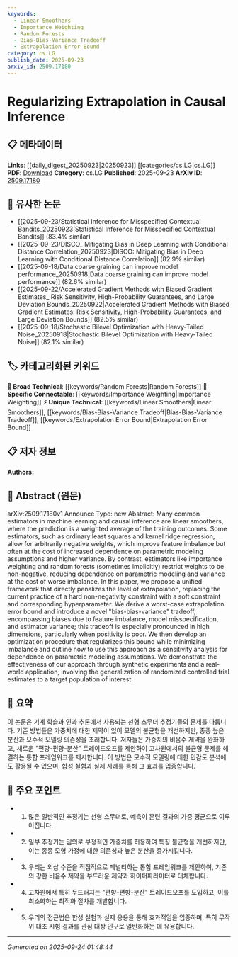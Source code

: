 ```yaml
---
keywords:
  - Linear Smoothers
  - Importance Weighting
  - Random Forests
  - Bias-Bias-Variance Tradeoff
  - Extrapolation Error Bound
category: cs.LG
publish_date: 2025-09-23
arxiv_id: 2509.17180
---
```


<!-- KEYWORD_LINKING_METADATA:
{
  "processed_timestamp": "2025-09-24T01:48:44.181809",
  "vocabulary_version": "1.0",
  "selected_keywords": [
    "Linear Smoothers",
    "Importance Weighting",
    "Random Forests",
    "Bias-Bias-Variance Tradeoff",
    "Extrapolation Error Bound"
  ],
  "rejected_keywords": [],
  "similarity_scores": {
    "Linear Smoothers": 0.7,
    "Importance Weighting": 0.8,
    "Random Forests": 0.7,
    "Bias-Bias-Variance Tradeoff": 0.75,
    "Extrapolation Error Bound": 0.78
  },
  "extraction_method": "AI_prompt_based",
  "budget_applied": true,
  "candidates_json": {
    "candidates": [
      {
        "surface": "linear smoothers",
        "canonical": "Linear Smoothers",
        "aliases": [
          "linear smoothing"
        ],
        "category": "unique_technical",
        "rationale": "Linear smoothers are central to the paper's discussion on estimators, providing a unique technical angle.",
        "novelty_score": 0.7,
        "connectivity_score": 0.6,
        "specificity_score": 0.8,
        "link_intent_score": 0.7
      },
      {
        "surface": "importance weighting",
        "canonical": "Importance Weighting",
        "aliases": [
          "importance weights"
        ],
        "category": "specific_connectable",
        "rationale": "Importance weighting is a key concept in causal inference, facilitating connections to related methodologies.",
        "novelty_score": 0.5,
        "connectivity_score": 0.85,
        "specificity_score": 0.7,
        "link_intent_score": 0.8
      },
      {
        "surface": "random forests",
        "canonical": "Random Forests",
        "aliases": [
          "random forest"
        ],
        "category": "broad_technical",
        "rationale": "Random forests are a widely used machine learning technique, relevant to the paper's context.",
        "novelty_score": 0.4,
        "connectivity_score": 0.9,
        "specificity_score": 0.6,
        "link_intent_score": 0.7
      },
      {
        "surface": "bias-bias-variance tradeoff",
        "canonical": "Bias-Bias-Variance Tradeoff",
        "aliases": [
          "bias-variance tradeoff"
        ],
        "category": "unique_technical",
        "rationale": "The novel concept of a 'bias-bias-variance tradeoff' is central to the paper's thesis, offering a unique perspective.",
        "novelty_score": 0.8,
        "connectivity_score": 0.65,
        "specificity_score": 0.85,
        "link_intent_score": 0.75
      },
      {
        "surface": "extrapolation error bound",
        "canonical": "Extrapolation Error Bound",
        "aliases": [
          "error bound for extrapolation"
        ],
        "category": "unique_technical",
        "rationale": "The extrapolation error bound is a specific technical contribution of the paper, enhancing its uniqueness.",
        "novelty_score": 0.75,
        "connectivity_score": 0.7,
        "specificity_score": 0.8,
        "link_intent_score": 0.78
      }
    ],
    "ban_list_suggestions": [
      "ordinary least squares",
      "kernel ridge regression"
    ]
  },
  "decisions": [
    {
      "candidate_surface": "linear smoothers",
      "resolved_canonical": "Linear Smoothers",
      "decision": "linked",
      "scores": {
        "novelty": 0.7,
        "connectivity": 0.6,
        "specificity": 0.8,
        "link_intent": 0.7
      }
    },
    {
      "candidate_surface": "importance weighting",
      "resolved_canonical": "Importance Weighting",
      "decision": "linked",
      "scores": {
        "novelty": 0.5,
        "connectivity": 0.85,
        "specificity": 0.7,
        "link_intent": 0.8
      }
    },
    {
      "candidate_surface": "random forests",
      "resolved_canonical": "Random Forests",
      "decision": "linked",
      "scores": {
        "novelty": 0.4,
        "connectivity": 0.9,
        "specificity": 0.6,
        "link_intent": 0.7
      }
    },
    {
      "candidate_surface": "bias-bias-variance tradeoff",
      "resolved_canonical": "Bias-Bias-Variance Tradeoff",
      "decision": "linked",
      "scores": {
        "novelty": 0.8,
        "connectivity": 0.65,
        "specificity": 0.85,
        "link_intent": 0.75
      }
    },
    {
      "candidate_surface": "extrapolation error bound",
      "resolved_canonical": "Extrapolation Error Bound",
      "decision": "linked",
      "scores": {
        "novelty": 0.75,
        "connectivity": 0.7,
        "specificity": 0.8,
        "link_intent": 0.78
      }
    }
  ]
}
-->

# Regularizing Extrapolation in Causal Inference

## 📋 메타데이터

**Links**: [[daily_digest_20250923|20250923]] [[categories/cs.LG|cs.LG]]
**PDF**: [Download](https://arxiv.org/pdf/2509.17180.pdf)
**Category**: cs.LG
**Published**: 2025-09-23
**ArXiv ID**: [2509.17180](https://arxiv.org/abs/2509.17180)

## 🔗 유사한 논문
- [[2025-09-23/Statistical Inference for Misspecified Contextual Bandits_20250923|Statistical Inference for Misspecified Contextual Bandits]] (83.4% similar)
- [[2025-09-23/DISCO_ Mitigating Bias in Deep Learning with Conditional Distance Correlation_20250923|DISCO: Mitigating Bias in Deep Learning with Conditional Distance Correlation]] (82.9% similar)
- [[2025-09-18/Data coarse graining can improve model performance_20250918|Data coarse graining can improve model performance]] (82.6% similar)
- [[2025-09-22/Accelerated Gradient Methods with Biased Gradient Estimates_ Risk Sensitivity, High-Probability Guarantees, and Large Deviation Bounds_20250922|Accelerated Gradient Methods with Biased Gradient Estimates: Risk Sensitivity, High-Probability Guarantees, and Large Deviation Bounds]] (82.5% similar)
- [[2025-09-18/Stochastic Bilevel Optimization with Heavy-Tailed Noise_20250918|Stochastic Bilevel Optimization with Heavy-Tailed Noise]] (82.1% similar)

## 🏷️ 카테고리화된 키워드
**🧠 Broad Technical**: [[keywords/Random Forests|Random Forests]]
**🔗 Specific Connectable**: [[keywords/Importance Weighting|Importance Weighting]]
**⚡ Unique Technical**: [[keywords/Linear Smoothers|Linear Smoothers]], [[keywords/Bias-Bias-Variance Tradeoff|Bias-Bias-Variance Tradeoff]], [[keywords/Extrapolation Error Bound|Extrapolation Error Bound]]

## 📋 저자 정보

**Authors:** 

## 📄 Abstract (원문)

arXiv:2509.17180v1 Announce Type: new 
Abstract: Many common estimators in machine learning and causal inference are linear smoothers, where the prediction is a weighted average of the training outcomes. Some estimators, such as ordinary least squares and kernel ridge regression, allow for arbitrarily negative weights, which improve feature imbalance but often at the cost of increased dependence on parametric modeling assumptions and higher variance. By contrast, estimators like importance weighting and random forests (sometimes implicitly) restrict weights to be non-negative, reducing dependence on parametric modeling and variance at the cost of worse imbalance. In this paper, we propose a unified framework that directly penalizes the level of extrapolation, replacing the current practice of a hard non-negativity constraint with a soft constraint and corresponding hyperparameter. We derive a worst-case extrapolation error bound and introduce a novel "bias-bias-variance" tradeoff, encompassing biases due to feature imbalance, model misspecification, and estimator variance; this tradeoff is especially pronounced in high dimensions, particularly when positivity is poor. We then develop an optimization procedure that regularizes this bound while minimizing imbalance and outline how to use this approach as a sensitivity analysis for dependence on parametric modeling assumptions. We demonstrate the effectiveness of our approach through synthetic experiments and a real-world application, involving the generalization of randomized controlled trial estimates to a target population of interest.

## 📝 요약

이 논문은 기계 학습과 인과 추론에서 사용되는 선형 스무더 추정기들의 문제를 다룹니다. 기존 방법들은 가중치에 대한 제약이 있어 모델의 불균형을 개선하지만, 종종 높은 분산과 모수적 모델링 의존성을 초래합니다. 저자들은 가중치의 비음수 제약을 완화하고, 새로운 "편향-편향-분산" 트레이드오프를 제안하여 고차원에서의 불균형 문제를 해결하는 통합 프레임워크를 제시합니다. 이 방법은 모수적 모델링에 대한 민감도 분석에도 활용될 수 있으며, 합성 실험과 실제 사례를 통해 그 효과를 입증합니다.

## 🎯 주요 포인트

- 1. 많은 일반적인 추정기는 선형 스무더로, 예측이 훈련 결과의 가중 평균으로 이루어집니다.
- 2. 일부 추정기는 임의로 부정적인 가중치를 허용하여 특징 불균형을 개선하지만, 이는 종종 모형 가정에 대한 의존성과 높은 분산을 증가시킵니다.
- 3. 우리는 외삽 수준을 직접적으로 페널티하는 통합 프레임워크를 제안하여, 기존의 강한 비음수 제약을 부드러운 제약과 하이퍼파라미터로 대체합니다.
- 4. 고차원에서 특히 두드러지는 "편향-편향-분산" 트레이드오프를 도입하고, 이를 최소화하는 최적화 절차를 개발합니다.
- 5. 우리의 접근법은 합성 실험과 실제 응용을 통해 효과적임을 입증하며, 특히 무작위 대조 시험 결과를 관심 대상 인구로 일반화하는 데 유용합니다.


---

*Generated on 2025-09-24 01:48:44*